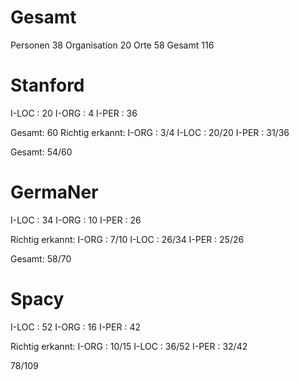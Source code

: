 # Gesamt
Personen 38
Organisation 20
Orte 58
Gesamt 116

# Stanford

I-LOC : 20
I-ORG : 4
I-PER : 36

Gesamt: 60
Richtig erkannt:
I-ORG : 3/4
I-LOC : 20/20
I-PER : 31/36

Gesamt: 54/60


# GermaNer

I-LOC : 34
I-ORG : 10
I-PER : 26

Richtig erkannt: 
I-ORG : 7/10
I-LOC : 26/34
I-PER : 25/26

Gesamt: 58/70

# Spacy

I-LOC : 52
I-ORG : 16
I-PER : 42

Richtig erkannt: 
I-ORG : 10/15
I-LOC : 36/52
I-PER : 32/42

78/109
